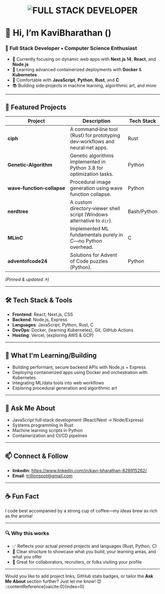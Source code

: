 <h1 align="center">
  <img src="https://github.com/KAVIBHARATHAN/KAVIBHARATHAN/assets/KAVIBHARATHAN/![Uploading eren-yeager-2560x1440-10405.jpg…]()
" alt="FULL STACK DEVELOPER" />
</h1>


# 👋 Hi, I’m KaviBharathan ()

### 🎯 Full Stack Developer • Computer Science Enthusiast

- 🔭 Currently focusing on dynamic web apps with **Next.js 14**, **React**, and **Node.js**
- 🌱 Learning advanced containerized deployments with **Docker** & **Kubernetes**
- 🧠 Comfortable with **JavaScript**, **Python**, **Rust**, and **C**
- 📚 Building side‐projects in machine learning, algorithmic art, and more

---

## 🚀 Featured Projects

| Project | Description | Tech Stack |
|--------|-------------|------------|
| **ciph** | A command‑line tool (Rust) for prototyping dev‐workflows and neural‑net apps. | Rust |
| **Genetic‑Algorithm** | Genetic algorithms implemented in Python 3.8 for optimization tasks. | Python |
| **wave‑function‑collapse** | Procedural image generation using wave function collapse. | Python |
| **nerdtree** | A custom directory‑viewer shell script (Windows alternative to `dir`). | Bash/Python |
| **MLinC** | Implemented ML fundamentals purely in C—no Python overhead. | C |
| **adventofcode24** | Solutions for Advent of Code puzzles (Python). | Python |

*(Pinned & updated ↗️)*


---





## 🛠️ Tech Stack & Tools

- **Frontend**: React, Next.js, CSS
- **Backend**: Node.js, Express
- **Languages**: JavaScript, Python, Rust, C
- **DevOps**: Docker, (learning Kubernetes), Git, GitHub Actions
- **Hosting**: Vercel, (exploring AWS & GCP)

---

## 🧭 What I'm Learning/Building

- Building performant, secure backend APIs with Node.js + Express
- Deploying containerized apps using Docker and orchestration with Kubernetes
- Integrating ML/data tools into web workflows
- Exploring procedural generation and algorithmic art

---

## 💬 Ask Me About

- JavaScript full‑stack development (React/Next → Node/Express)
- Systems programming in Rust
- Machine learning scripts in Python
- Containerization and CI/CD pipelines

---

## 📫 Connect & Follow

- **linkedin**: https://www.linkedin.com/in/kavi-bharathan-828915262/
- **Email**: trillionspot@gmail.com

---

## ☕ Fun Fact

I code best accompanied by a strong cup of coffee—my ideas brew as rich as the aroma!

---

### 🔍 Why this works

- ✅ Reflects your actual pinned projects and languages (Rust, Python, C)
- 🧩 Clear structure to showcase what you build, your learning areas, and what you offer
- 🤝 Great for collaborators, recruiters, or folks visiting your profile

---

Would you like to add project links, GitHub stats badges, or tailor the **Ask Me About** section further? Just let me know! 😊
::contentReference[oaicite:0]{index=0}
